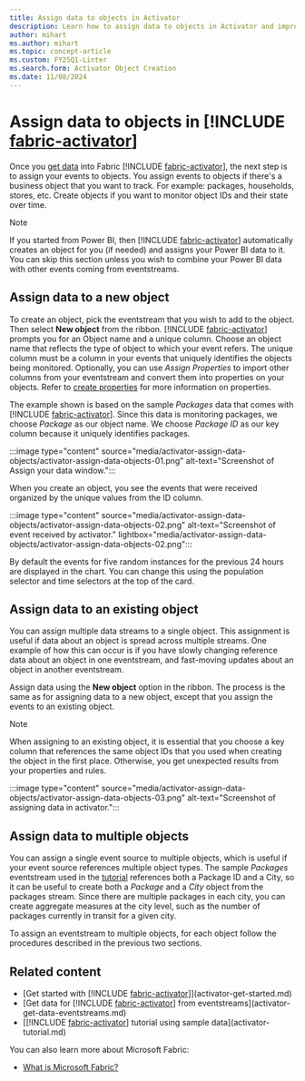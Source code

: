 ```yaml
---
title: Assign data to objects in Activator
description: Learn how to assign data to objects in Activator and improve your data management capabilities.
author: mihart
ms.author: mihart
ms.topic: concept-article
ms.custom: FY25Q1-Linter
ms.search.form: Activator Object Creation
ms.date: 11/08/2024
---
```


# Assign data to objects in [!INCLUDE [fabric-activator](../includes/fabric-activator.md)]

Once you [get data](activator-get-data-power-bi.md) into Fabric [!INCLUDE [fabric-activator](../includes/fabric-activator.md)], the next step is to assign your events to objects. You assign events to objects if there's a business object that you want to track. For example: packages, households, stores, etc. Create objects if you want to monitor object IDs and their state over time.  

> [!NOTE]
> If you started from Power BI, then [!INCLUDE [fabric-activator](../includes/fabric-activator.md)] automatically creates an object for you (if needed) and assigns your Power BI data to it. You can skip this section unless you wish to combine your Power BI data with other events coming from eventstreams.

## Assign data to a new object

To create an object, pick the eventstream that you wish to add to the object. Then select **New object** from the ribbon. [!INCLUDE [fabric-activator](../includes/fabric-activator.md)] prompts you for an Object name and a unique column. Choose an object name that reflects the type of object to which your event refers. The unique column must be a column in your events that uniquely identifies the objects being monitored. Optionally, you can use *Assign Properties* to import other columns from your eventstream and convert them into properties on your objects. Refer to [create properties](activator-create-activators.md#create-properties) for more information on properties.

The example shown is based on the sample *Packages* data that comes with [!INCLUDE [fabric-activator](../includes/fabric-activator.md)]. Since this data is monitoring packages, we choose *Package* as our object name. We choose *Package ID* as our key column because it uniquely identifies packages.

:::image type="content" source="media/activator-assign-data-objects/activator-assign-data-objects-01.png" alt-text="Screenshot of Assign your data window.":::

When you create an object, you see the events that were received organized by the unique values from the ID column.

:::image type="content" source="media/activator-assign-data-objects/activator-assign-data-objects-02.png" alt-text="Screenshot of event received by activator." lightbox="media/activator-assign-data-objects/activator-assign-data-objects-02.png":::

By default the events for five random instances for the previous 24 hours are displayed in the chart. You can change this using the population selector and time selectors at the top of the card.

## Assign data to an existing object

You can assign multiple data streams to a single object. This assignment is useful if data about an object is spread across multiple streams. One example of how this can occur is if you have slowly changing reference data about an object in one eventstream, and fast-moving updates about an object in another eventstream.

Assign data using the **New object**  option in the ribbon. The process is the same as for assigning data to a new object, except that you assign the events to an existing object.

> [!NOTE]
> When assigning to an existing object, it is essential that you choose a key column that references the same object IDs that you used when creating the object in the first place. Otherwise, you get unexpected results from your properties and rules.

:::image type="content" source="media/activator-assign-data-objects/activator-assign-data-objects-03.png" alt-text="Screenshot of assigning data in activator.":::

## Assign data to multiple objects

You can assign a single event source to multiple objects, which is useful if your event source references multiple object types. The sample *Packages* eventstream used in the [tutorial](activator-tutorial.md) references both a Package ID and a City, so it can be useful to create both a *Package* and a *City* object from the packages stream. Since there are multiple packages in each city, you can create aggregate measures at the city level, such as the number of packages currently in transit for a given city.

To assign an eventstream to multiple objects, for each object follow the procedures described in the previous two sections.

## Related content

* [Get started with [!INCLUDE [fabric-activator](../includes/fabric-activator.md)]](activator-get-started.md)
* [Get data for [!INCLUDE [fabric-activator](../includes/fabric-activator.md)] from eventstreams](activator-get-data-eventstreams.md)
* [[!INCLUDE [fabric-activator](../includes/fabric-activator.md)] tutorial using sample data](activator-tutorial.md)

You can also learn more about Microsoft Fabric:

* [What is Microsoft Fabric?](../../get-started/microsoft-fabric-overview.md)
